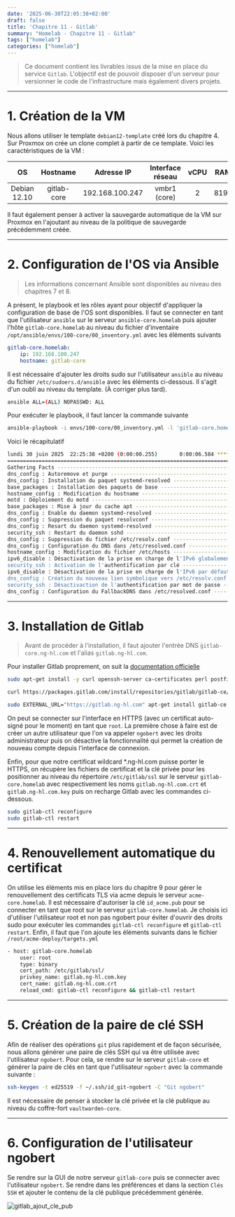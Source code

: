 ```yaml
---
date: '2025-06-30T22:05:38+02:00'
draft: false
title: 'Chapitre 11 - Gitlab'
summary: "Homelab - Chapitre 11 - Gitlab"
tags: ["homelab"]
categories: ["homelab"]
---
```


> Ce document contient les livrables issus de la mise en place du service `Gitlab`. L'objectif est de pouvoir disposer d'un serveur pour versionner le code de l'infrastructure mais également divers projets.

---

# 1. Création de la VM

Nous allons utiliser le template `debian12-template` créé lors du chapitre 4. Sur Proxmox on crée un clone complet à partir de ce template. Voici les caractéristiques de la VM :

| OS      | Hostname     | Adresse IP | Interface réseau | vCPU    | RAM   | Stockage
|:-:    |:-:    |:-:    |:-:    |:-:    |:-:    |:-:
| Debian 12.10     | gitlab-core      | 192.168.100.247    | vmbr1 (core)    | 2     | 8192   | 20Gio

Il faut également penser à activer la sauvegarde automatique de la VM sur Proxmox en l'ajoutant au niveau de la politique de sauvegarde précédemment créée.

---

# 2. Configuration de l'OS via Ansible

> Les informations concernant Ansible sont disponibles au niveau des chapitres 7 et 8.

A présent, le playbook et les rôles ayant pour objectif d'appliquer la configuration de base de l'OS sont disponibles. Il faut se connecter en tant que l'utilisateur `ansible` sur le serveur `ansible-core.homelab` puis ajouter l'hôte `gitlab-core.homelab` au niveau du fichier d'inventaire `/opt/ansible/envs/100-core/00_inventory.yml` avec les éléments suivants

```yml
gitlab-core.homelab:
    ip: 192.168.100.247
    hostname: gitlab-core
```

Il est nécessaire d'ajouter les droits sudo sur l'utilisateur `ansible` au niveau du fichier `/etc/sudoers.d/ansible` avec les éléments ci-dessous. Il s'agit d'un oubli au niveau du template. (À corriger plus tard).

```bash
ansible ALL=(ALL) NOPASSWD: ALL
```

Pour exécuter le playbook, il faut lancer la commande suivante

```bash
ansible-playbook -i envs/100-core/00_inventory.yml -l 'gitlab-core.homelab,' playbooks/00_config_vm.yml
```

Voici le récapitulatif

```bash
lundi 30 juin 2025  22:25:38 +0200 (0:00:00.255)       0:00:06.584 ************ 
=============================================================================== 
Gathering Facts ----------------------------------------------------------------------------------------------------------- 0.99s
dns_config : Autoremove et purge ------------------------------------------------------------------------------------------ 0.56s
dns_config : Installation du paquet systemd-resolved ---------------------------------------------------------------------- 0.45s
base_packages : Installation des paquets de base -------------------------------------------------------------------------- 0.45s
hostname_config : Modification du hostname -------------------------------------------------------------------------------- 0.43s
motd : Déploiement du motd ------------------------------------------------------------------------------------------------ 0.43s
base_packages : Mise à jour du cache apt ---------------------------------------------------------------------------------- 0.38s
dns_config : Enable du daemon systemd-resolved ---------------------------------------------------------------------------- 0.38s
dns_config : Suppression du paquet resolvconf ----------------------------------------------------------------------------- 0.33s
dns_config : Resart du daemon systemd-resolved ---------------------------------------------------------------------------- 0.29s
security_ssh : Restart du daemon sshd ------------------------------------------------------------------------------------- 0.26s
dns_config : Suppression du fichier /etc/resolv.conf ---------------------------------------------------------------------- 0.18s
dns_config : Configuration du DNS dans /etc/resolved.conf ----------------------------------------------------------------- 0.18s
hostname_config : Modification du fichier /etc/hosts ---------------------------------------------------------------------- 0.18s
ipv6_disable : Désactivation de la prise en charge de l'IPv6 globalement -------------------------------------------------- 0.18s
security_ssh : Activation de l'authentification par clé ------------------------------------------------------------------- 0.13s
ipv6_disable : Désactivation de la prise en charge de l'IPv6 par défaut --------------------------------------------------- 0.13s
dns_config : Création du nouveau lien symbolique vers /etc/resolv.conf ---------------------------------------------------- 0.13s
security_ssh : Désactivaction de l'authentification par mot de passe ------------------------------------------------------ 0.13s
dns_config : Configuration du FallbackDNS dans /etc/resolved.conf --------------------------------------------------------- 0.13s
```

---

# 3. Installation de Gitlab

> Avant de procéder à l'installation, il faut ajouter l'entrée DNS ̀`gitlab-core.ng-hl.com` et l'alias `gitlab.ng-hl.com`.

Pour installer Gitlab proprement, on suit la [documentation officielle](https://about.gitlab.com/install/#debian)

```bash
sudo apt-get install -y curl openssh-server ca-certificates perl postfix
```

```bash
curl https://packages.gitlab.com/install/repositories/gitlab/gitlab-ce/script.deb.sh | sudo bash
```

```bash
sudo EXTERNAL_URL="https://gitlab.ng-hl.com" apt-get install gitlab-ce
```

On peut se connecter sur l'interface en HTTPS (avec un certificat auto-signé pour le moment) en tant que `root`. La première chose à faire est de créer un autre utilisateur que l'on va appeler `ngobert` avec les droits administrateur puis on désactive la fonctionnalité qui permet la création de nouveau compte depuis l'interface de connexion.

Enfin, pour que notre certificat wildcard *.ng-hl.com puisse porter le HTTPS, on récupère les fichiers de certificat et la clé privée pour les positionner au niveau du répertoire `/etc/gitlab/ssl` sur le serveur `gitlab-core.homelab` avec respectivement les noms `gitlab.ng-hl.com.crt` et `gitlab.ng-hl.com.key` puis on recharge Gitlab avec les commandes ci-dessous.

```bash
sudo gitlab-ctl reconfigure
sudo gitlab-ctl restart
```

---

# 4. Renouvellement automatique du certificat

On utilise les éléments mis en place lors du chapitre 9 pour gérer le renouvellement des certificats TLS via acme depuis le serveur `acme-core.homelab`. Il est nécessaire d'autoriser la clé `id_acme.pub` pour se connecter en tant que root sur le serveur `gitlab-core.homelab`. Je choisis ici d'utiliser l'utilisateur root et non pas ngobert pour éviter d'ouvrir des droits sudo pour exécuter les commandes `gitlab-ctl reconfigure` et `gitlab-ctl restart`. Enfin, il faut que l'on ajoute les éléments suivants dans le fichier `/root/acme-deploy/targets.yml`

```bash
- host: gitlab-core.homelab
    user: root
    type: binary
    cert_path: /etc/gitlab/ssl/
    privkey_name: gitlab.ng-hl.com.key
    cert_name: gitlab.ng-hl.com.crt
    reload_cmd: gitlab-ctl reconfigure && gitlab-ctl restart
```

---

# 5. Création de la paire de clé SSH

Afin de réaliser des opérations `git` plus rapidement et de façon sécurisée, nous allons générer une paire de clés SSH qui va être utilisée avec l'utilisateur `ngobert`. Pour cela, se rendre sur le serveur `gitlab-core` et générer la paire de clés en tant que l'utilisateur `ngobert` avec la commande suivante :

```bash
ssh-keygen -t ed25519 -f ~/.ssh/id_git-ngobert -C "Git ngobert"
```

Il est nécessaire de penser à stocker la clé privée et la clé publique au niveau du coffre-fort `vaultwarden-core`.

---

# 6. Configuration de l'utilisateur ngobert

Se rendre sur la GUI de notre serveur `gitlab-core` puis se connecter avec l'utilisateur `ngobert`. Se rendre dans les préférences et dans la section `Clés SSH` et ajouter le contenu de la clé publique précédemment générée.

![gitlab_ajout_cle_pub](/images/gitlab_ajout_cle_pub.png)